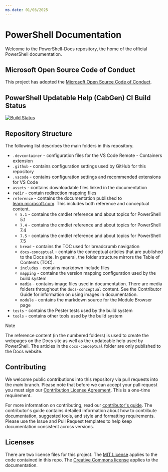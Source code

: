 ```yaml
---
ms.date: 01/03/2025
---
```

# PowerShell Documentation

Welcome to the PowerShell-Docs repository, the home of the official PowerShell documentation.

## Microsoft Open Source Code of Conduct

This project has adopted the [Microsoft Open Source Code of Conduct][04].

## PowerShell Updatable Help (CabGen) CI Build Status

[![Build Status][cabgen-status]][cabgen-log]

[cabgen-status]: https://apidrop.visualstudio.com/Content%20CI/_apis/build/status/PROD/CabGen(PowerShell_Updatable_Help)/GitHub_MicrosoftDocs_PowerShell-Docs/6ff7e8c3-dfc6-3ebd-da5a-d5e2ff43de8f_cabgen_Publish-Updatable-Help?repoName=MicrosoftDocs%2FPowerShell-Docs&branchName=live
[cabgen-log]: https://apidrop.visualstudio.com/Content%20CI/_build/latest?definitionId=5076&repoName=MicrosoftDocs%2FPowerShell-Docs&branchName=live

## Repository Structure

The following list describes the main folders in this repository.

- `.devcontainer` - configuration files for the VS Code Remote - Containers extension
- `.github` - contains configuration settings used by GitHub for this repository
- `.vscode` - contains configuration settings and recommended extensions for VS Code
- `assets` - contains downloadable files linked in the documentation
- `redir` - contain redirection mapping files
- `reference` - contains the documentation published to [learn.microsoft.com][01]. This includes
  both reference and conceptual content.
  - `5.1` - contains the cmdlet reference and about topics for PowerShell 5.1
  - `7.4` - contains the cmdlet reference and about topics for PowerShell 7.4
  - `7.5` - contains the cmdlet reference and about topics for PowerShell 7.5
  - `bread` - contains the TOC used for breadcrumb navigation
  - `docs-conceptual` - contains the conceptual articles that are published to the Docs site. In
    general, the folder structure mirrors the Table of Contents (TOC).
  - `includes` - contains markdown include files
  - `mapping` - contains the version mapping configuration used by the build system
  - `media` - contains image files used in documentation. There are media folders throughout the
    `docs-conceptual` content. See the Contributor Guide for information on using images in
    documentation.
  - `module` - contains the markdown source for the Module Browser page
- `tests` - contains the Pester tests used by the build system
- `tools` - contains other tools used by the build system

> [!NOTE]
> The reference content (in the numbered folders) is used to create the webpages on the Docs site as
> well as the updateable help used by PowerShell. The articles in the `docs-conceptual` folder are
> only published to the Docs website.

## Contributing

We welcome public contributions into this repository via pull requests into the _main_ branch.
Please note that before we can accept your pull request you must sign our
[Contribution License Agreement][03]. This is a one-time requirement.

For more information on contributing, read our [contributor's guide][02]. The contributor's guide
contains detailed information about how to contribute documentation, suggested tools, and style and
formatting requirements. Please use the Issue and Pull Request templates to help keep documentation
consistent across versions.

## Licenses

There are two license files for this project. The [MIT License][05] applies to the code contained in
this repo. The [Creative Commons license][06] applies to the documentation.

<!-- link references -->
[01]: https://learn.microsoft.com/powershell/scripting/
[02]: https://aka.ms/PSDocsContributor
[03]: https://cla.microsoft.com/
[04]: CODE_OF_CONDUCT.md
[05]: LICENSE-CODE.md
[06]: LICENSE.md
